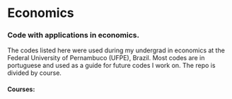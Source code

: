 # Economics
### Code with applications in economics.

The codes listed here were used during my undergrad in economics at the Federal University of Pernambuco (UFPE), Brazil.
Most codes are in portuguese and used as a guide for future codes I work on. The repo is divided by course.

#### Courses:

